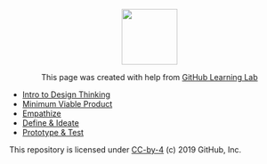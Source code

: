 <p align="center"><img width="100" src="https://lab.github.com/public/images/avatar.png"></p>

<p align="center">This page was created with help from <a href="https://lab.github.com/">GitHub Learning Lab</a></p>

- [Intro to Design Thinking](five-phaes/)
- [Minimum Viable Product](mvp)
- [Empathize](empathy/)
- [Define & Ideate](define/)
- [Prototype & Test](prototype/)

This repository is licensed under [CC-by-4](LICENSE) (c) 2019 GitHub, Inc.
